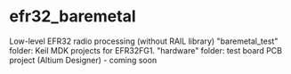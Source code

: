 # efr32_baremetal
Low-level EFR32 radio processing (without RAIL library)
"baremetal_test" folder: Keil MDK projects for EFR32FG1.
"hardware" folder: test board PCB project (Altium Designer) - coming soon
 


